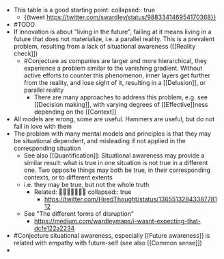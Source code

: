 - This table is a good starting point:
  collapsed:: true
	- {{tweet https://twitter.com/swardley/status/988334146954170368}}
- #TODO
- If innovation is about "living in the future", failing at it means living in a future that does not materialize, i.e. a parallel reality. This is a prevalent problem, resulting from a lack of situational awareness ([[Reality check]])
	- #Conjecture as companies are larger and more hierarchical, they experience a problem similar to the vanishing gradient. Without active efforts to counter this phenomenon, inner layers get further from the reality, and lose sight of it, resulting in a [[Delusion]], or parallel reality
		- There are many approaches to address this problem, e.g. see [[Decision making]], with varying degrees of [[Effective]]ness depending on the [[Context]]
- All models are wrong, some are useful. Hammers are useful, but do not fall in love with them
- The problem with many mental models and principles is that they may be situational dependent, and misleading if not applied in the corresponding situation
	- See also [[Quantification]]: Situational awareness may provide a similar result: what is true in one situation is not true in a different one. Two opposite things may both be true, in their corresponding contexts, or to different extents
	- i.e. they may be true, but not the whole truth
		- Related: 🐘👩‍🦯🧑‍🦯👨‍🦯
		  collapsed:: true
			- https://twitter.com/HiredThought/status/1365513284338778112
	- See "The different forms of disruption"
		- https://medium.com/wardleymaps/i-wasnt-expecting-that-dcfe122a2234
- #Conjecture situational awareness, especially [[Future awareness]] is related with empathy with future-self (see also [[Common sense]])
-